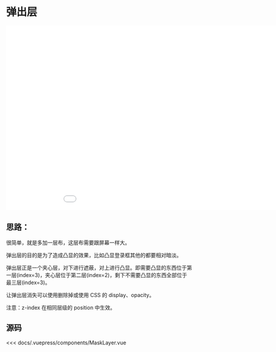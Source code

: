 # 弹出层

<!-- <Mask-Layer/> -->

<tmp/>

<iframe src="/images/termtosvg_eidb4fvu.svg" style="height:500px;width:1000px;" frameborder=0></iframe>

## 思路：

很简单，就是多加一层布，这层布需要跟屏幕一样大。

弹出层的目的是为了造成凸显的效果，比如凸显登录框其他的都要相对暗淡。

弹出层正是一个夹心层，对下进行遮蔽，对上进行凸显。即需要凸显的东西位于第一层(index=3)，夹心层位于第二层(index=2)，剩下不需要凸显的东西全部位于最三层(index=3)。

让弹出层消失可以使用删除掉或使用 CSS 的 display、opacity。

注意：z-index 在相同层级的 position 中生效。


## 源码

<<< docs/.vuepress/components/MaskLayer.vue